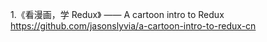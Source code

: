 1.《看漫画，学 Redux》 —— A cartoon intro to Redux
https://github.com/jasonslyvia/a-cartoon-intro-to-redux-cn
